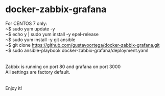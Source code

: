 # docker-zabbix-grafana

For CENTOS 7 only:<BR>
~$ sudo yum update -y<BR>
~$ echo y | sudo yum install -y epel-release<BR>
~$ sudo yum install -y git ansible<BR>
~$ git clone https://github.com/gustavoortega/docker-zabbix-grafana.git<BR>
~$ sudo ansible-playbook docker-zabbix-grafana/deployment.yaml<BR>
<BR><BR>
Zabbix is running on port 80 and grafana on port 3000<BR>
All settings are factory default.<BR>
<BR><BR>
Enjoy it!